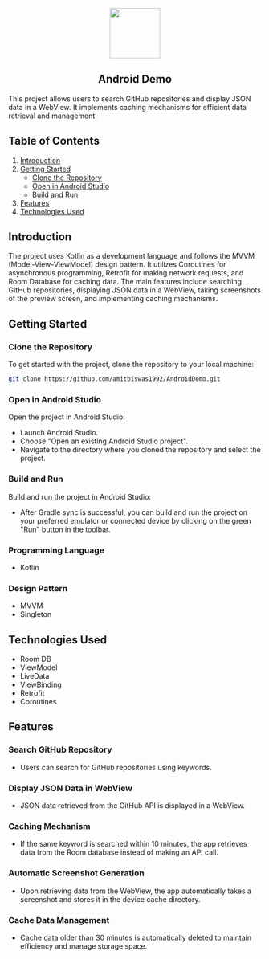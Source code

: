 <p align = "center"> 
<img src="https://www.freepnglogos.com/uploads/android-logo-png/android-logo-android-icon-logo-vector-eps-download-24.png"  width ="100" height="100" >
</p>
<div align="center">
 <h2> Android Demo </h2>
</div>


This project allows users to search GitHub repositories and display JSON data in a WebView. It implements caching mechanisms for efficient data retrieval and management.

## Table of Contents
1. [Introduction](#introduction)
2. [Getting Started](#getting-started)
    - [Clone the Repository](#clone-the-repository)
    - [Open in Android Studio](#open-in-android-studio)
    - [Build and Run](#build-and-run)
3. [Features](#features)
4. [Technologies Used](#technologies-used)

## Introduction

The project uses Kotlin as a development language and follows the MVVM (Model-View-ViewModel) design pattern. It utilizes Coroutines for asynchronous programming, Retrofit for making network requests, and Room Database for caching data. The main features include searching GitHub repositories, displaying JSON data in a WebView, taking screenshots of the preview screen, and implementing caching mechanisms.

## Getting Started

### Clone the Repository

To get started with the project, clone the repository to your local machine:

```bash
git clone https://github.com/amitbiswas1992/AndroidDemo.git
```
### Open in Android Studio

Open the project in Android Studio:

- Launch Android Studio.
- Choose "Open an existing Android Studio project".
- Navigate to the directory where you cloned the repository and select the project.

### Build and Run

Build and run the project in Android Studio:

- After Gradle sync is successful, you can build and run the project on your preferred emulator or connected device by clicking on the green "Run" button in the toolbar.


### Programming Language
- Kotlin

### Design Pattern
- MVVM
- Singleton

## Technologies Used
- Room DB
- ViewModel
- LiveData
- ViewBinding
- Retrofit
- Coroutines

## Features

### Search GitHub Repository
- Users can search for GitHub repositories using keywords.

### Display JSON Data in WebView
- JSON data retrieved from the GitHub API is displayed in a WebView.

### Caching Mechanism
- If the same keyword is searched within 10 minutes, the app retrieves data from the Room database instead of making an API call.

### Automatic Screenshot Generation
- Upon retrieving data from the WebView, the app automatically takes a screenshot and stores it in the device cache directory.

### Cache Data Management
- Cache data older than 30 minutes is automatically deleted to maintain efficiency and manage storage space.

